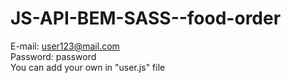 # JS-API-BEM-SASS--food-order

E-mail: user123@mail.com  
Password: password  
You can add your own in "user.js" file  
 
